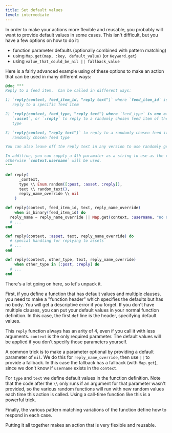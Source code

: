 ```yaml
---
title: Set default values
level: intermediate
---
```


In order to make your actions more flexible and reusable, you probably will want to
provide default values in some cases. This isn't difficult, but you have a few
options on how to do it:

- function parameter defaults (optionally combined with pattern matching)
- using `Map.get(map, :key, default_value)` (or `Keyword.get`)
- using `value_that_could_be_nil || fallback_value`

Here is a fairly advanced example using of these options to make an action that can
be used in many different ways:

```elixir
@doc """
Reply to a feed item.  Can be called in different ways:

1) `reply(context, feed_item_id, "reply text")` where `feed_item_id` is a string to
   reply to a specific feed item

2) `reply(context, feed_type, "reply text") where `feed_type` is one of `:post`,
   `:asset`, or `:reply` to reply to a randomly chosen feed item of the specified
   type

3) `reply(context, "reply text")` to reply to a randomly chosen feed item of a
   randomly chosen feed type

You can also leave off the reply text in any version to use randomly generated text.

In addition, you can supply a 4th paramater as a string to use as the reply name,
otherwise `context.username` will be used.
"""

def reply(
      _context,
      type \\ Enum.random([:post, :asset, :reply]),
      text \\ random_text(),
      reply_name_override \\ nil
    )

def reply(context, feed_item_id, text, reply_name_override)
    when is_binary(feed_item_id) do
  reply_name = reply_name_override || Map.get(context, :username, "no name")
  # ...
end

def reply(context, :asset, text, reply_name_override) do
  # special handling for replying to assets
  # ...
end

def reply(context, other_type, text, reply_name_override)
    when other_type in [:post, :reply] do
  # ...
end

```

There's a lot going on here, so let's unpack it.

First, if you define a function that has default values and multiple clauses, you
need to make a "function header" which specifies the defaults but has no body. You
will get a descriptive error if you forget. If you don't have multiple clauses, you
can put your default values in your normal function definition. In this case, the
first `def` line is the header, specifying default values.

This `reply` function always has an arity of 4, even if you call it with less
arguments. `context` is the only required parameter. The default values will be
applied if you don't specify those parameters yourself.

A common trick is to make a parameter optional by providing a default parameter of
`nil`. We do this for `reply_name_override`, then use `||` to provide a fallback. In
this case the fallback has a fallback (with `Map.get`), since we don't know if
`username` exists in the `context`.

For `type` and `text` we define default values in the function definition. Note that
the code after the `\\` only runs if an argument for that parameter wasn't provided,
so the various random functions will run with new random values each time this action
is called. Using a call-time function like this is a powerful trick.

Finally, the various pattern matching variations of the function define how to
respond in each case.

Putting it all together makes an action that is very flexible and reusable.
